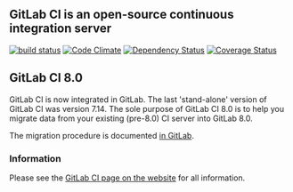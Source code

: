 ## GitLab CI is an open-source continuous integration server

[![build status](https://ci.gitlab.com/projects/3/status.svg?ref=master)](https://ci.gitlab.com/projects/3?ref=master)
[![Code Climate](https://codeclimate.com/github/gitlabhq/gitlab-ci.svg)](https://codeclimate.com/github/gitlabhq/gitlab-ci)
[![Dependency Status](https://gemnasium.com/gitlabhq/gitlab-ci.svg)](https://gemnasium.com/gitlabhq/gitlab-ci)
[![Coverage Status](https://coveralls.io/repos/gitlabhq/gitlab-ci/badge.svg?branch=master)](https://coveralls.io/r/gitlabhq/gitlab-ci)

## GitLab CI 8.0

GitLab CI is now integrated in GitLab. The last 'stand-alone' version of GitLab
CI was version 7.14. The sole purpose of GitLab CI 8.0 is to help you migrate
data from your existing (pre-8.0) CI server into GitLab 8.0.

The migration procedure is documented [in
GitLab](https://gitlab.com/gitlab-org/gitlab-ce/blob/8-0-stable/doc/migrate_ci_to_ce/README.md).

### Information

Please see the [GitLab CI page on the website](https://about.gitlab.com/gitlab-ci/) for all information.

